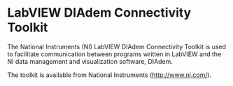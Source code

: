 LabVIEW DIAdem Connectivity Toolkit
===================================

The National Instruments (NI) LabVIEW DIAdem Connectivity Toolkit is used to
facilitate communication between programs written in LabVIEW and the
NI data management and visualization software, DIAdem.

The toolkit is available from National Instruments (<http://www.ni.com/>).

